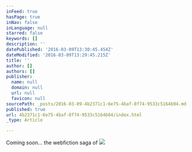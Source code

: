 ```yaml
---
inFeed: true
hasPage: true
inNav: false
inLanguage: null
starred: false
keywords: []
description: ''
datePublished: '2016-03-09T13:30:45.454Z'
dateModified: '2016-03-09T13:29:45.215Z'
title: ''
author: []
authors: []
publisher:
  name: null
  domain: null
  url: null
  favicon: null
sourcePath: _posts/2016-03-09-4b2371c1-6e75-4baf-8f74-9533c5164b04.md
published: true
url: 4b2371c1-6e75-4baf-8f74-9533c5164b04/index.html
_type: Article

---
```

Coming soon... the webfiction saga of ![](https://the-grid-user-content.s3-us-west-2.amazonaws.com/6ace87f3-65eb-4cdf-b78a-8d4f72597363.jpg)